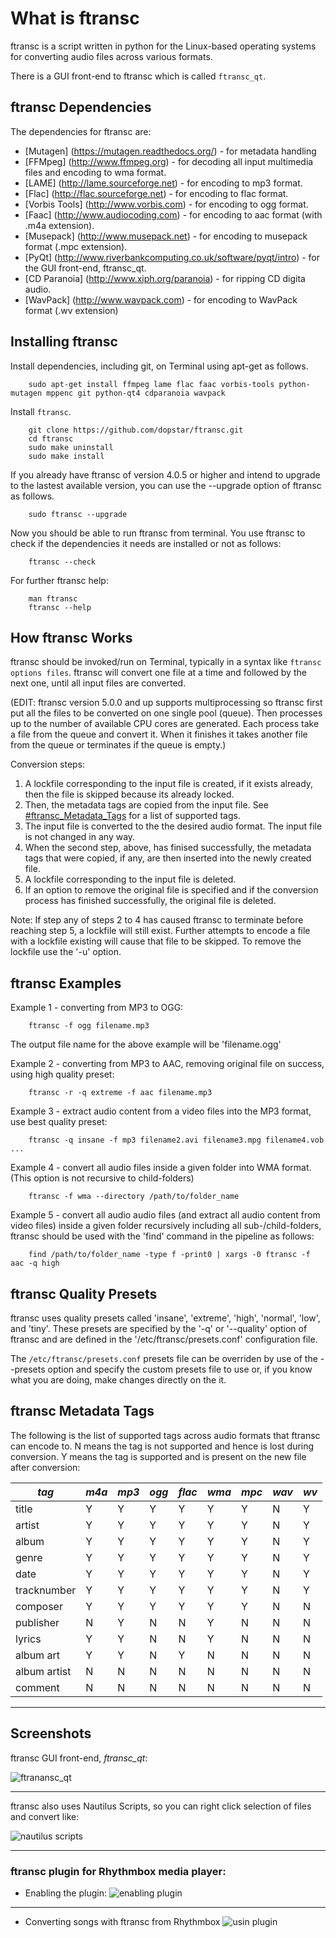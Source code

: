 # What is ftransc

ftransc is a script written in python for the Linux-based operating systems 
for converting audio files across various formats.

There is a GUI front-end to ftransc which is called `ftransc_qt`. 


## ftransc Dependencies 

The dependencies for ftransc are:
  * [Mutagen] (https://mutagen.readthedocs.org/) - for metadata handling
  * [FFMpeg] (http://www.ffmpeg.org) - for decoding all input multimedia files and encoding to  wma format.
  * [LAME] (http://lame.sourceforge.net) - for encoding to mp3 format.
  * [Flac] (http://flac.sourceforge.net) - for encoding to flac format.
  * [Vorbis Tools] (http://www.vorbis.com) - for encoding to ogg format.
  * [Faac] (http://www.audiocoding.com) - for encoding to aac format (with .m4a extension).
  * [Musepack] (http://www.musepack.net) - for encoding to musepack format (.mpc extension).
  * [PyQt] (http://www.riverbankcomputing.co.uk/software/pyqt/intro) - for the GUI front-end, ftransc_qt.
  * [CD Paranoia] (http://www.xiph.org/paranoia) - for ripping CD digita audio.
  * [WavPack] (http://www.wavpack.com) - for encoding to WavPack format (.wv extension)


## Installing ftransc

Install dependencies, including git, on Terminal using apt-get as follows.
```
    sudo apt-get install ffmpeg lame flac faac vorbis-tools python-mutagen mppenc git python-qt4 cdparanoia wavpack
```

Install `ftransc`.
```
    git clone https://github.com/dopstar/ftransc.git
    cd ftransc
    sudo make uninstall
    sudo make install
```

If you already have ftransc of version 4.0.5 or higher and intend to upgrade to the lastest available version, you can use the --upgrade option of ftransc as follows.
```
    sudo ftransc --upgrade
```

Now you should be able to run ftransc from terminal. You use ftransc to check if the dependencies it needs are installed or not as follows:
```
    ftransc --check
```

For further ftransc help:
```
    man ftransc
    ftransc --help
```


## How ftransc Works

ftransc should be invoked/run on Terminal, typically in a syntax like `ftransc options files`. 
ftransc will convert one file at a time and followed by the next one, until all input files are converted.

(EDIT: ftransc version 5.0.0 and up supports multiprocessing so ftransc first put all the files to be converted on one single pool (queue). Then processes up to the number of available CPU cores are generated. Each process take a file from the queue and convert it. When it finishes it takes another file from the queue or terminates if the queue is empty.)

Conversion steps:

1. A lockfile corresponding to the input file is created, if it exists already, then the file is skipped because its already locked.
2. Then, the metadata tags are copied from the input file. See [#ftransc_Metadata_Tags](this) for a list of supported tags.
3. The input file is converted to the the desired audio format. The input file is not changed in any way. 
4. When the second step, above, has finised successfully, the metadata tags that were copied, if any, are then inserted into the newly created file.
5. A lockfile corresponding to the input file is deleted.
6. If an option to remove the original file is specified and if the conversion process has finished successfully, the original file is deleted.

Note: If step any of steps 2 to 4 has caused ftransc to terminate before reaching step 5, a lockfile will still exist. Further attempts to encode a file with a lockfile existing will cause that file to be skipped. To remove the lockfile use the '-u' option.


## ftransc Examples 

Example 1 - converting from MP3 to OGG:
```
    ftransc -f ogg filename.mp3
```
The output file name for the above example will be 'filename.ogg'

Example 2 - converting from MP3 to AAC, removing original file on success, using high quality preset:
```
    ftransc -r -q extreme -f aac filename.mp3
```

Example 3 - extract audio content from a video files into the MP3 format, use best quality preset:
```
    ftransc -q insane -f mp3 filename2.avi filename3.mpg filename4.vob ...
```

Example 4 - convert all audio files inside a given folder into WMA format. (This option is not recursive to child-folders)
```
    ftransc -f wma --directory /path/to/folder_name
```

Example 5 - convert all audio audio files (and extract all audio content from video files) inside a given folder recursively including all sub-/child-folders, ftransc should be used with the 'find' command in the pipeline as follows:
```
    find /path/to/folder_name -type f -print0 | xargs -0 ftransc -f aac -q high
```

## ftransc Quality Presets

ftransc uses quality presets called 'insane', 'extreme', 'high', 'normal', 'low', and 'tiny'. These presets are specified by the '-q' or '--quality' option of ftransc and are defined in the '/etc/ftransc/presets.conf' configuration file. 

The `/etc/ftransc/presets.conf` presets file can be overriden by use of the --presets option and specify the custom presets file to use or, if you know what you are doing, make changes directly on the it.


## ftransc Metadata Tags

The following is the list of supported tags across audio formats that ftransc can encode to. N means the tag is not supported and hence is lost during conversion. Y means the tag is supported and is present on the new file after conversion:

| *tag* | *m4a* | *mp3* | *ogg* | *flac* | *wma* | *mpc* | *wav* | *wv* |
|-------|-------|-------|-------|--------|-------|-------|-------|------|
| title | Y	| Y 	| Y 	| Y 	 | Y	 | Y 	 | N 	 | Y 	|
| artist | Y | Y | Y | Y | Y | Y | N | Y |
| album  | Y | Y | Y | Y | Y | Y | N | Y |
| genre  | Y | Y | Y | Y | Y | Y | N | Y |
| date   | Y | Y | Y | Y | Y | Y | N | Y |
| tracknumber | Y | Y | Y | Y | Y | Y | N | Y |
| composer    | Y | Y | Y | Y | Y | Y | N | N |
| publisher   | N | Y | N | N | Y | N | N | N |
| lyrics | Y | Y | N | N | Y | N | N | N |
| album art   | Y | Y | N | Y | N | N | N | N |
| album artist | N | N | N | N | N | N | N | N |
| comment     | N | N | N | N | N | N | N | N |

______

## Screenshots

ftransc GUI front-end, *ftransc_qt*:

![ftranansc_qt](static/images/ftransc_gui.png)

_____

ftransc also uses Nautilus Scripts, so you can right click selection of files and convert like:

![nautilus scripts](static/images/ftransc_nautilus-scripts.png)

_____

### ftransc plugin for Rhythmbox media player:
- Enabling the plugin:
![enabling plugin](static/images/rb_plugin1.png)

____

- Converting songs with ftransc from Rhythmbox
![usin plugin](static/images/rb_plugin2.png)



